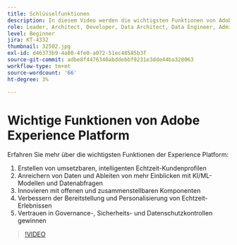 ```yaml
---
title: Schlüsselfunktionen
description: In diesem Video werden die wichtigsten Funktionen von Adobe Experience Platform vorgestellt.
role: Leader, Architect, Developer, Data Architect, Data Engineer, Admin, User
level: Beginner
jira: KT-4332
thumbnail: 32502.jpg
exl-id: d46373b9-4a80-4fe0-a072-51ec48585b3f
source-git-commit: adbe8f4476340abddebbf9231e3dde44ba328063
workflow-type: tm+mt
source-wordcount: '66'
ht-degree: 3%

---
```


# Wichtige Funktionen von Adobe Experience Platform

Erfahren Sie mehr über die wichtigsten Funktionen der Experience Platform:

1. Erstellen von umsetzbaren, intelligenten Echtzeit-Kundenprofilen
1. Anreichern von Daten und Ableiten von mehr Einblicken mit KI/ML-Modellen und Datenabfragen
1. Innovieren mit offenen und zusammenstellbaren Komponenten
1. Verbessern der Bereitstellung und Personalisierung von Echtzeit-Erlebnissen
1. Vertrauen in Governance-, Sicherheits- und Datenschutzkontrollen gewinnen

>[!VIDEO](https://video.tv.adobe.com/v/32502?quality=12&learn=on)

